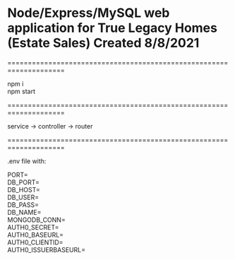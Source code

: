 Node/Express/MySQL web application for True Legacy Homes (Estate Sales)
Created 8/8/2021
====================================================================
====================================================================

npm i  
npm start

====================================================================

service -> controller -> router  

====================================================================

.env file with:

PORT=  
DB_PORT=  
DB_HOST=  
DB_USER=  
DB_PASS=  
DB_NAME=  
MONGODB_CONN=  
AUTH0_SECRET=  
AUTH0_BASEURL=  
AUTH0_CLIENTID=  
AUTH0_ISSUERBASEURL=  
